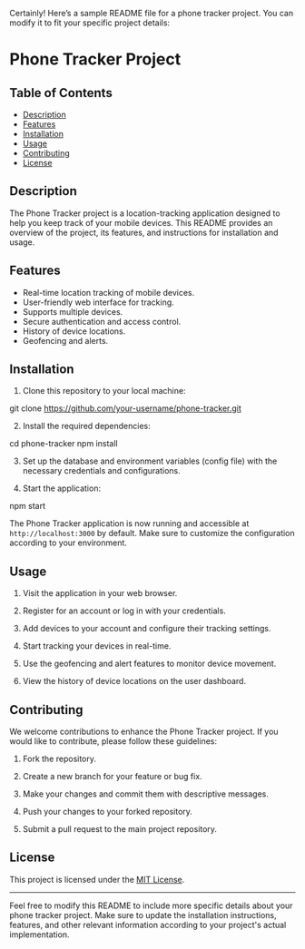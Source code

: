 Certainly! Here’s a sample README file for a phone tracker project. You can modify it to fit your specific project details:

# Phone Tracker Project

## Table of Contents

- [Description](#description)
- [Features](#features)
- [Installation](#installation)
- [Usage](#usage)
- [Contributing](#contributing)
- [License](#license)

## Description

The Phone Tracker project is a location-tracking application designed to help you keep track of your mobile devices. This README provides an overview of the project, its features, and instructions for installation and usage.

## Features

- Real-time location tracking of mobile devices.
- User-friendly web interface for tracking.
- Supports multiple devices.
- Secure authentication and access control.
- History of device locations.
- Geofencing and alerts.

## Installation

1. Clone this repository to your local machine:

git clone https://github.com/your-username/phone-tracker.git

2. Install the required dependencies:

cd phone-tracker
npm install

3. Set up the database and environment variables (config file) with the necessary credentials and configurations.

4. Start the application:

npm start

The Phone Tracker application is now running and accessible at `http://localhost:3000` by default. Make sure to customize the configuration according to your environment.

## Usage

1. Visit the application in your web browser.

2. Register for an account or log in with your credentials.

3. Add devices to your account and configure their tracking settings.

4. Start tracking your devices in real-time.

5. Use the geofencing and alert features to monitor device movement.

6. View the history of device locations on the user dashboard.

## Contributing

We welcome contributions to enhance the Phone Tracker project. If you would like to contribute, please follow these guidelines:

1. Fork the repository.

2. Create a new branch for your feature or bug fix.

3. Make your changes and commit them with descriptive messages.

4. Push your changes to your forked repository.

5. Submit a pull request to the main project repository.

## License

This project is licensed under the [MIT License](LICENSE).

---

Feel free to modify this README to include more specific details about your phone tracker project. Make sure to update the installation instructions, features, and other relevant information according to your project's actual implementation.
